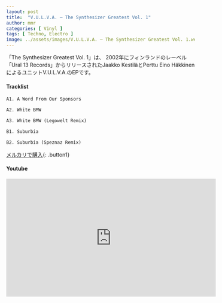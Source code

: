 ```yaml
---
layout: post
title:  "V.U.L.V.A. – The Synthesizer Greatest Vol. 1"
author: mmr
categories: [ Vinyl ]
tags: [ Techno, Electro ]
image: ../assets/images/V.U.L.V.A. – The Synthesizer Greatest Vol. 1.webp
---
```


「The Synthesizer Greatest Vol. 1」は、
2002年にフィンランドのレーベル「Ural 13 Records」からリリースされたJaakko KestiläとPerttu Eino HäkkinenによるユニットV.U.L.V.A.のEPです。


#### Tracklist
```md
A1. A Word From Our Sponsors

A2. White BMW

A3. White BMW (Legowelt Remix)

B1. Suburbia

B2. Suburbia (Speznaz Remix)
```

[メルカリで購入](https://jp.mercari.com/item/m82922003808?afid=6142608987){: .button1}

#### Youtube
<iframe width="560" height="315" src="https://www.youtube.com/embed/71ETg0A06EU?si=D8eh08c9ZHD0O-v0" title="YouTube video player" frameborder="0" allow="accelerometer; autoplay; clipboard-write; encrypted-media; gyroscope; picture-in-picture; web-share" referrerpolicy="strict-origin-when-cross-origin" allowfullscreen></iframe>